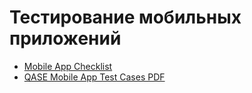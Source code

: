 # Тестирование мобильных приложений

- [Mobile App Checklist](https://docs.google.com/spreadsheets/d/1bFPBousirToimB_09v0i56P4DfssdyPeHLk2b6bNV9Q/edit?gid=0#gid=0)
- [QASE Mobile App Test Cases PDF](https://github.com/user-attachments/files/20969527/QASE.Mobile.app.-.Lolita.Fedorishina.pdf)
